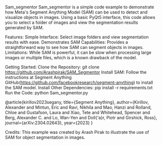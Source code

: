 Sam_segmentor
Sam_segmentor is a simple code example to demonstrate how Meta's Segment Anything Model (SAM) can be used to detect and visualize objects in images. Using a basic PyQt5 interface, this code allows you to select a folder of images and view the segmentation results generated by SAM.

Features:
Simple Interface: Select image folders and view segmentation results with ease.
Demonstrates SAM Capabilities: Provides a straightforward way to see how SAM can segment objects in images.
Limitations:
While SAM is powerful, it can be slow when processing large images or multiple files, which is a known drawback of the model.

Getting Started:
Clone the Repository: git clone https://github.com/Arashpirak/SAM_Segmentor
Install SAM: Follow the instructions at Segment Anything GitHub(https://github.com/facebookresearch/segment-anything) to install the SAM model.
Install Other Dependencies: pip install -r requirements.txt
Run the Code: python Sam_segmentor.py


@article{kirillov2023segany,
  title={Segment Anything},
  author={Kirillov, Alexander and Mintun, Eric and Ravi, Nikhila and Mao, Hanzi and Rolland, Chloe and Gustafson, Laura and Xiao, Tete and Whitehead, Spencer and Berg, Alexander C. and Lo, Wan-Yen and Doll{\'a}r, Piotr and Girshick, Ross},
  journal={arXiv:2304.02643},
  year={2023}
}

Credits:
This example was created by Arash Pirak to illustrate the use of SAM for object segmentation in images.
